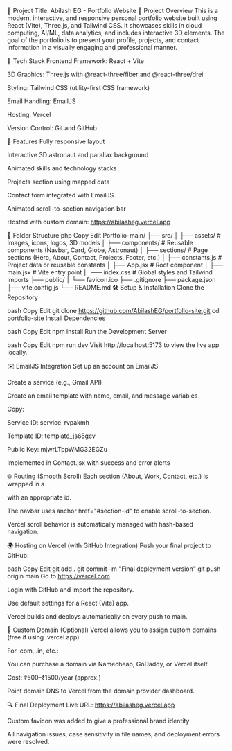 📌 Project Title: Abilash EG - Portfolio Website
🔧 Project Overview
This is a modern, interactive, and responsive personal portfolio website built using React (Vite), Three.js, and Tailwind CSS. It showcases skills in cloud computing, AI/ML, data analytics, and includes interactive 3D elements. The goal of the portfolio is to present your profile, projects, and contact information in a visually engaging and professional manner.

🧱 Tech Stack
Frontend Framework: React + Vite

3D Graphics: Three.js with @react-three/fiber and @react-three/drei

Styling: Tailwind CSS (utility-first CSS framework)

Email Handling: EmailJS

Hosting: Vercel

Version Control: Git and GitHub

🚀 Features
Fully responsive layout

Interactive 3D astronaut and parallax background

Animated skills and technology stacks

Projects section using mapped data

Contact form integrated with EmailJS

Animated scroll-to-section navigation bar

Hosted with custom domain: https://abilasheg.vercel.app

📁 Folder Structure
php
Copy
Edit
Portfolio-main/
├── src/
│   ├── assets/              # Images, icons, logos, 3D models
│   ├── components/          # Reusable components (Navbar, Card, Globe, Astronaut)
│   ├── sections/            # Page sections (Hero, About, Contact, Projects, Footer, etc.)
│   ├── constants.js         # Project data or reusable constants
│   ├── App.jsx              # Root component
│   ├── main.jsx             # Vite entry point
│   └── index.css            # Global styles and Tailwind imports
├── public/
│   └── favicon.ico
├── .gitignore
├── package.json
├── vite.config.js
└── README.md
🛠️ Setup & Installation
Clone the Repository

bash
Copy
Edit
git clone https://github.com/AbilashEG/portfolio-site.git
cd portfolio-site
Install Dependencies

bash
Copy
Edit
npm install
Run the Development Server

bash
Copy
Edit
npm run dev
Visit http://localhost:5173 to view the live app locally.

✉️ EmailJS Integration
Set up an account on EmailJS

Create a service (e.g., Gmail API)

Create an email template with name, email, and message variables

Copy:

Service ID: service_rvpakmh

Template ID: template_js65gcv

Public Key: mjwrLTppWMG32EGZu

Implemented in Contact.jsx with success and error alerts

🌐 Routing (Smooth Scroll)
Each section (About, Work, Contact, etc.) is wrapped in a <section> with an appropriate id.

The navbar uses anchor href="#section-id" to enable scroll-to-section.

Vercel scroll behavior is automatically managed with hash-based navigation.

🌍 Hosting on Vercel (with GitHub Integration)
Push your final project to GitHub:

bash
Copy
Edit
git add .
git commit -m "Final deployment version"
git push origin main
Go to https://vercel.com

Login with GitHub and import the repository.

Use default settings for a React (Vite) app.

Vercel builds and deploys automatically on every push to main.

🪪 Custom Domain (Optional)
Vercel allows you to assign custom domains (free if using .vercel.app)

For .com, .in, etc.:

You can purchase a domain via Namecheap, GoDaddy, or Vercel itself.

Cost: ₹500–₹1500/year (approx.)

Point domain DNS to Vercel from the domain provider dashboard.

🔍 Final Deployment
Live URL: https://abilasheg.vercel.app

Custom favicon was added to give a professional brand identity

All navigation issues, case sensitivity in file names, and deployment errors were resolved.
